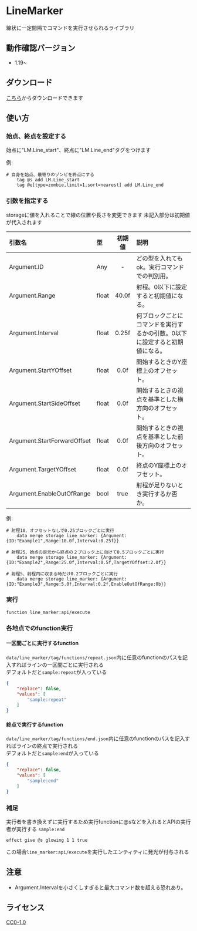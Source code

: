 
# LineMarker

線状に一定間隔でコマンドを実行させられるライブラリ

</div>

## 動作確認バージョン

- 1.19~

## ダウンロード

[こちら](https://github.com/Ron_Tya_MC/LineMarker/releases)からダウンロードできます

## 使い方

### 始点、終点を設定する

始点に"LM.Line_start"、終点に"LM.Line_end"タグをつけます

例:

```mcfunction
# 自身を始点、最寄りのゾンビを終点にする
    tag @s add LM.Line_start
    tag @e[type=zombie,limit=1,sort=nearest] add LM.Line_end
```

### 引数を指定する

storageに値を入れることで線の位置や長さを変更できます
未記入部分は初期値が代入されます

| 引数名 | 型 | 初期値 | 説明 |
|:---|:---|:---:|:---|
| Argument.ID | Any | - | どの型を入れてもok。実行コマンドでの判別用。 |
| Argument.Range | float | 40.0f | 射程。0以下に設定すると初期値になる。 |
| Argument.Interval | float | 0.25f | 何ブロックごとにコマンドを実行するかの引数。0以下に設定すると初期値になる。|
| Argument.StartYOffset | float | 0.0f | 開始するときのY座標上のオフセット。 |
| Argument.StartSideOffset | float | 0.0f | 開始するときの視点を基準とした横方向のオフセット。 |
| Argument.StartForwardOffset | float | 0.0f | 開始するときの視点を基準とした前後方向のオフセット。 |
| Argument.TargetYOffset | float | 0.0f | 終点のY座標上のオフセット。 |
| Argument.EnableOutOfRange | bool | true | 射程が足りないとき実行するか否か。 |

例:

```mcfunction
# 射程10、オフセットなしで0.25ブロックごとに実行
    data merge storage line_marker: {Argument:{ID:"Example1",Range:10.0f,Interval:0.25f}}

# 射程25、始点の足元から終点の２ブロック上に向けて0.5ブロックごとに実行
    data merge storage line_marker: {Argument:{ID:"Example2",Range:25.0f,Interval:0.5f,TargetYOffset:2.0f}}

# 射程5、射程内に収まる時だけ0.2ブロックごとに実行
    data merge storage line_marker: {Argument:{ID:"Example3",Range:5.0f,Interval:0.2f,EnableOutOfRange:0b}}
```

### 実行

```mcfunction
function line_marker:api/execute
```

### 各地点でのfunction実行

#### 一区間ごとに実行するfunction

`data/line_marker/tag/functions/repeat.json`内に任意のfunctionのパスを記入すればラインの一区間ごとに実行される  
デフォルトだと`sample:repeat`が入っている

```json
{
    "replace": false,
    "values": [
        "sample:repeat"
    ]
}
```

#### 終点で実行するfunction

`data/line_marker/tag/functions/end.json`内に任意のfunctionのパスを記入すればラインの終点で実行される  
デフォルトだと`sample:end`が入っている

```json
{
    "replace": false,
    "values": [
        "sample:end"
    ]
}
```

### 補足

実行者を書き換えずに実行するため実行functionに@sなどを入れるとAPIの実行者が実行する
`sample:end`

```mcfunction
effect give @s glowing 1 1 true
```

この場合`line_marker:api/execute`を実行したエンティティに発光が付与される

## 注意

- Argument.Intervalを小さくしすぎると最大コマンド数を超える恐れあり。

## ライセンス

[CC0-1.0](LICENSE)
